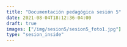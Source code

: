 ```yaml
---
title: "Documentación pedagógica sesión 5"
date: 2021-08-04T18:12:36-04:00
draft: true
images: ["/img/sesion5/sesion5_foto1.jpg"]
type: "sesion_inside"
---
```

